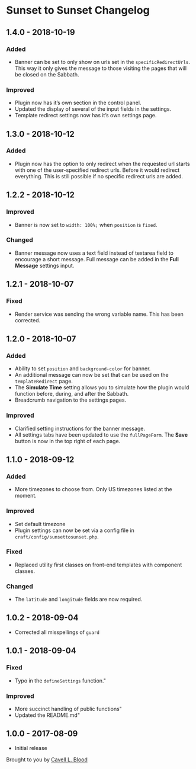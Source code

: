 # Sunset to Sunset Changelog

## 1.4.0 - 2018-10-19
### Added
* Banner can be set to only show on urls set in the `specificRedirectUrls`. This way it only gives the message to those visiting the pages that will be closed on the Sabbath.

### Improved
* Plugin now has it’s own section in the control panel.
* Updated the display of several of the input fields in the settings.
* Template redirect settings now has it’s own settings page.

## 1.3.0 - 2018-10-12
### Added
* Plugin now has the option to only redirect when the requested url starts with one of the user-specified redirect urls. Before it would redirect everything. This is still possible if no specific redirect urls are added.

## 1.2.2 - 2018-10-12
### Improved
* Banner is now set to `width: 100%;` when `position` is `fixed`.

### Changed
* Banner message now uses a text field instead of textarea field to encourage a short message. Full message can be added in the **Full Message** settings input.

## 1.2.1 - 2018-10-07
### Fixed
* Render service was sending the wrong variable name. This has been corrected.

## 1.2.0 - 2018-10-07
### Added
* Ability to set `position` and `background-color` for banner.
* An additional message can now be set that can be used on the `templateRedirect` page.
* The **Simulate Time** setting allows you to simulate how the plugin would function before, during, and after the Sabbath.
* Breadcrumb navigation to the settings pages.

### Improved
* Clarified setting instructions for the banner message.
* All settings tabs have been updated to use the `fullPageForm`. The **Save** button is now in the top right of each page.

## 1.1.0 - 2018-09-12
### Added
* More timezones to choose from. Only US timezones listed at the moment.

### Improved
* Set default timezone
* Plugin settings can now be set via a config file in `craft/config/sunsettosunset.php`.

### Fixed
* Replaced utility first classes on front-end templates with component classes.

### Changed
* The `latitude` and `longitude` fields are now required.

## 1.0.2 - 2018-09-04
* Corrected all misspellings of `guard`

## 1.0.1 - 2018-09-04
### Fixed
* Typo in the `defineSettings` function."

### Improved
* More succinct handling of public functions"
* Updated the README.md"

## 1.0.0 - 2017-08-09
* Initial release

Brought to you by [Cavell L. Blood](https://cavellblood.com)
